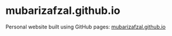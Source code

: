 # mubarizafzal.github.io

Personal website built using GitHub pages: [mubarizafzal.github.io](https://mubarizafzal.github.io)
